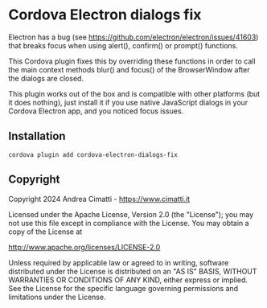Cordova Electron dialogs fix
===

Electron has a bug (see https://github.com/electron/electron/issues/41603) that breaks focus when using alert(), confirm() or prompt() functions.

This Cordova plugin fixes this by overriding these functions in order to call the main context methods blur() and focus() of the BrowserWindow after the dialogs are closed.

This plugin works out of the box and is compatible with other platforms (but it does nothing), just install it if you use native JavaScript dialogs in your Cordova Electron app, and you noticed focus issues.

Installation
---

`cordova plugin add cordova-electron-dialogs-fix`

Copyright
---

Copyright 2024 Andrea Cimatti - https://www.cimatti.it

Licensed under the Apache License, Version 2.0 (the "License");
you may not use this file except in compliance with the License.
You may obtain a copy of the License at

http://www.apache.org/licenses/LICENSE-2.0

Unless required by applicable law or agreed to in writing, software
distributed under the License is distributed on an "AS IS" BASIS,
WITHOUT WARRANTIES OR CONDITIONS OF ANY KIND, either express or implied.
See the License for the specific language governing permissions and
limitations under the License.
